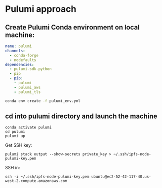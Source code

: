 # Pulumi approach
## Create Pulumi Conda environment on local machine:
``` yaml
name: pulumi
channels:
  - conda-forge
  - nodefaults
dependencies:
  - pulumi-sdk-python
  - pip
  - pip:
    - pulumi
    - pulumi_aws
    - pulumi_tls
```
``` bash
conda env create -f pulumi_env.yml
```
## cd into pulumi directory and launch the machine
```
conda activate pulumi
cd pulumi
pulumi up
```
Get SSH key:
```
pulumi stack output --show-secrets private_key > ~/.ssh/ipfs-node-pulumi-key.pem
```
SSH in:
```
ssh -i ~/.ssh/ipfs-node-pulumi-key.pem ubuntu@ec2-52-42-117-40.us-west-2.compute.amazonaws.com
```
